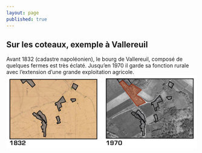 ```yaml
---
layout: page
published: true
---
```


## Sur les coteaux, exemple à Vallereuil

Avant 1832 (cadastre napoléonien), le bourg de Vallereuil, composé de quelques fermes est très éclaté. Jusqu’en 1970 il garde sa fonction rurale avec l’extension d’une grande exploitation agricole.
![](data/images/1/histoire/1_histoire_POP8.jpg)
